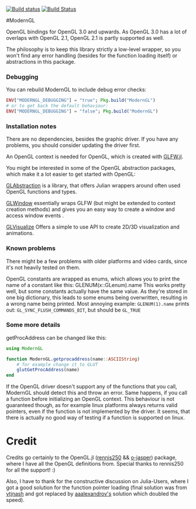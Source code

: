 [![Build status](https://ci.appveyor.com/api/projects/status/j9qrhqi2jjhst383?svg=true)](https://ci.appveyor.com/project/SimonDanisch/moderngl-jl)
[![Build Status](https://travis-ci.org/JuliaGL/ModernGL.jl.svg?branch=master)](https://travis-ci.org/JuliaGL/ModernGL.jl)


#ModernGL


OpenGL bindings for OpenGL 3.0 and upwards. As OpenGL 3.0 has a lot of overlaps with OpenGL 2.1, OpenGL 2.1 is partly supported as well.

The philosophy is to keep this library strictly a low-level wrapper, so you won't find any error handling (besides for the function loading itself) or abstractions in this package.

### Debugging

You can rebuild ModernGL to include debug error checks:
```Julia
ENV["MODERNGL_DEBUGGING"] = "true"; Pkg.build("ModernGL")
# or to get back the default behaviour:
ENV["MODERNGL_DEBUGGING"] = "false"; Pkg.build("ModernGL")
```

### Installation notes
There are no dependencies, besides the graphic driver. If you have any problems, you should consider updating the driver first.

An OpenGL context is needed for OpenGL, which is created with [GLFW.jl](https://github.com/JuliaGL/GLFW.jl).

You might be interested in some of the OpenGL abstraction packages, which make it a lot easier to get started with OpenGL:

[GLAbstraction](https://github.com/SimonDanisch/GLAbstraction.jl) is a library, that offers Julian wrappers around often used OpenGL functions and types.

[GLWindow](https://github.com/SimonDanisch/GLWindow.jl) essentially wraps GLFW (but might be extended to context creation methods) and gives you an easy way to create a window and access window events .

[GLVisualize](https://github.com/JuliaGL/GLVisualize.jl) Offers a simple to use API to create 2D/3D visualization and animations.

### Known problems

There might be a few problems with older platforms and video cards, since it's not heavily tested on them.

OpenGL constants are wrapped as enums, which allows you to print the name of a constant like this:
GLENUM(x::GLenum).name
This works pretty well, but some constants actually have the same value. As they're stored in one big dictionary, this leads to some enums being overwritten, resulting in a wrong name being printed.
Most annoying example: `GLENUM(1).name` prints out: `GL_SYNC_FLUSH_COMMANDS_BIT`, but should be  `GL_TRUE`

### Some more details

getProcAddress can be changed like this:
```Julia
using ModernGL

function ModernGL.getprocaddress(name::ASCIIString)
	# for example change it to GLUT
	glutGetProcAddress(name)
end
```
If the OpenGL driver doesn't support any of the functions that you call, ModernGL should detect this and throw an error.
Same happens, if you call a function before initializing an OpenGL context.
This behaviour is not guaranteed though, as for example linux platforms always returns valid pointers, even if the function is not implemented by the driver.
It seems, that there is actually no good way of testing if a function is supported on linux.


# Credit

Credits go certainly to the OpenGL.jl ([rennis250](https://github.com/rennis250) && [o-jasper](https://github.com/o-jasper)) package, where I have all the OpenGL definitions from.
Special thanks to rennis250 for all the support! :)

Also, I have to thank for the constructive discussion on Julia-Users, where I got a good solution for the function pointer loading (final solution was from [vtjnash](https://github.com/vtjnash) and got replaced by [aaalexandrov's](https://github.com/aaalexandrov/) solution which doubled the speed).

